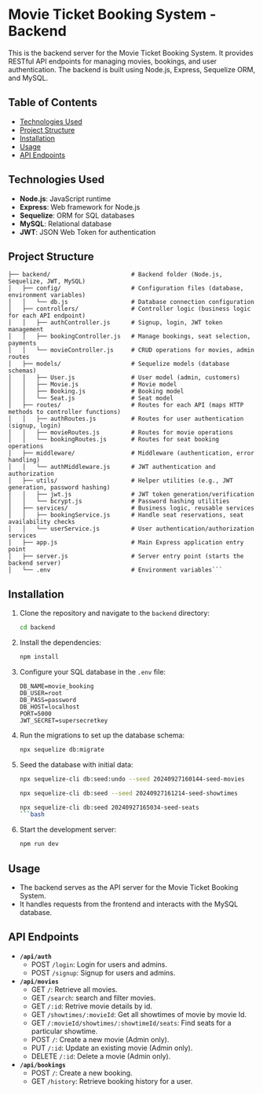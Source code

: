# Movie Ticket Booking System - Backend

This is the backend server for the Movie Ticket Booking System. It provides RESTful API endpoints for managing movies, bookings, and user authentication. The backend is built using Node.js, Express, Sequelize ORM, and MySQL.

## Table of Contents
- [Technologies Used](#technologies-used)
- [Project Structure](#project-structure)
- [Installation](#installation)
- [Usage](#usage)
- [API Endpoints](#api-endpoints)

## Technologies Used
- **Node.js**: JavaScript runtime
- **Express**: Web framework for Node.js
- **Sequelize**: ORM for SQL databases
- **MySQL**: Relational database
- **JWT**: JSON Web Token for authentication

## Project Structure


```
├── backend/                       # Backend folder (Node.js, Sequelize, JWT, MySQL)
│   ├── config/                    # Configuration files (database, environment variables)
│   │   └── db.js                  # Database connection configuration
│   ├── controllers/               # Controller logic (business logic for each API endpoint)
│   │   ├── authController.js      # Signup, login, JWT token management
│   │   ├── bookingController.js   # Manage bookings, seat selection, payments
│   │   └── movieController.js     # CRUD operations for movies, admin routes
│   ├── models/                    # Sequelize models (database schemas)
│   │   ├── User.js                # User model (admin, customers)
│   │   ├── Movie.js               # Movie model
│   │   ├── Booking.js             # Booking model
│   │   └── Seat.js                # Seat model
│   ├── routes/                    # Routes for each API (maps HTTP methods to controller functions)
│   │   ├── authRoutes.js          # Routes for user authentication (signup, login)
│   │   ├── movieRoutes.js         # Routes for movie operations
│   │   └── bookingRoutes.js       # Routes for seat booking operations
│   ├── middleware/                # Middleware (authentication, error handling)
│   │   └── authMiddleware.js      # JWT authentication and authorization
│   ├── utils/                     # Helper utilities (e.g., JWT generation, password hashing)
│   │   ├── jwt.js                 # JWT token generation/verification
│   │   └── bcrypt.js              # Password hashing utilities
│   ├── services/                  # Business logic, reusable services
│   │   ├── bookingService.js      # Handle seat reservations, seat availability checks
│   │   └── userService.js         # User authentication/authorization services
│   ├── app.js                     # Main Express application entry point
│   ├── server.js                  # Server entry point (starts the backend server)
│   └── .env                       # Environment variables```
```
## Installation

1. Clone the repository and navigate to the `backend` directory:
    ```bash
    cd backend
    ```
2. Install the dependencies:
    ```bash
    npm install
    ```
3. Configure your SQL database in the `.env` file:
    ```env
    DB_NAME=movie_booking
    DB_USER=root
    DB_PASS=password
    DB_HOST=localhost
    PORT=5000
    JWT_SECRET=supersecretkey
    ```
4. Run the migrations to set up the database schema:
    ```bash
    npx sequelize db:migrate
    ```
5. Seed the database with initial data:
    ```bash
    npx sequelize-cli db:seed:undo --seed 20240927160144-seed-movies
    ```
    ```bash
    npx sequelize-cli db:seed --seed 20240927161214-seed-showtimes
    ```
    ```bash
    npx sequelize-cli db:seed 20240927165034-seed-seats
    ```bash
6. Start the development server:
    ```bash
    npm run dev
    ```

## Usage
- The backend serves as the API server for the Movie Ticket Booking System.
- It handles requests from the frontend and interacts with the MySQL database.

## API Endpoints
- **`/api/auth`**
  - POST `/login`: Login for users and admins.
  - POST `/signup`: Signup for users and admins.
- **`/api/movies`**
  - GET `/`: Retrieve all movies.
  - GET `/search`: search and filter movies.
  - GET `/:id`: Retrive movie details by id.
  - GET `/showtimes/:movieId`: Get all showtimes of movie by movie Id.
  - GET `/:movieId/showtimes/:showtimeId/seats`: Find seats for a particular showtime.
  - POST `/`: Create a new movie (Admin only).
  - PUT `/:id`: Update an existing movie (Admin only).
  - DELETE `/:id`: Delete a movie (Admin only).
- **`/api/bookings`**
  - POST `/`: Create a new booking.
  - GET `/history`: Retrieve booking history for a user.
